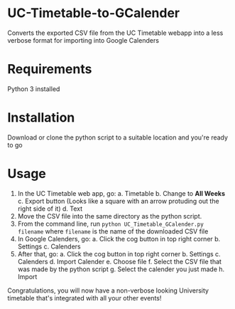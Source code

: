 # UC-Timetable-to-GCalender
Converts the exported CSV file from the UC Timetable webapp into a less verbose format for importing into Google Calenders

# Requirements
Python 3 installed

# Installation
Download or clone the python script to a suitable location and you're ready to go

# Usage
1. In the UC Timetable web app, go:
    a. Timetable
    b. Change to **All Weeks**
    c. Export button (Looks like a square with an arrow protuding out the right side of it) 
    d. Text
2. Move the CSV file into the same directory as the python script.
3. From the command line, run `python UC_Timetable_GCalender.py filename` where `filename` is the name of the downloaded CSV file
4. In Google Calenders, go:
    a. Click the cog button in top right corner
    b. Settings
    c. Calenders
5. After that, go:
    a. Click the cog button in top right corner
    b. Settings
    c. Calenders
    d. Import Calender
    e. Choose file
    f. Select the CSV file that was made by the python script
    g. Select the calender you just made
    h. Import
    
Congratulations, you will now have a non-verbose looking University timetable that's integrated with all your other events!
